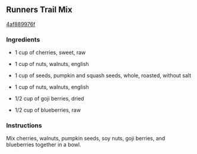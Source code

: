 ## Runners Trail Mix

[4af889976f](http://allrecipes.com/recipe/runners-trail-mix/)

### Ingredients

 - 1 cup of cherries, sweet, raw

 - 1 cup of nuts, walnuts, english

 - 1 cup of seeds, pumpkin and squash seeds, whole, roasted, without salt

 - 1 cup of nuts, walnuts, english

 - 1/2 cup of goji berries, dried

 - 1/2 cup of blueberries, raw

### Instructions

Mix cherries, walnuts, pumpkin seeds, soy nuts, goji berries, and blueberries together in a bowl.